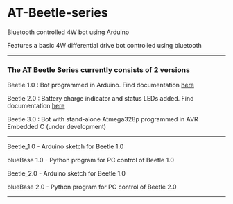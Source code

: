 # AT-Beetle-series
Bluetooth controlled 4W bot using Arduino

Features a basic 4W differential drive bot controlled using bluetooth

---------------------------------------------------

### The AT Beetle Series currently consists of 2 versions

Beetle 1.0 : Bot programmed in Arduino. Find documentation [here](https://drive.google.com/file/d/1O8jsXvyHGSvJ-NoJk-A0u-jEzZmBzqlN/view?usp=sharing)

Beetle 2.0 : Battery charge indicator and status LEDs added. Find documentation [here](https://drive.google.com/file/d/1F99GfaOCCNUwm-hSwoWTLs1zhBT_0lGp/view?usp=sharing)

Beetle 3.0 : Bot with stand-alone Atmega328p programmed in AVR Embedded C (under development)

-----------------------------------------------------

Beetle_1.0 - Arduino sketch for Beetle 1.0

blueBase 1.0 - Python program for PC control of Beetle 1.0 

Beetle_2.0 - Arduino sketch for Beetle 1.0

blueBase 2.0 - Python program for PC control of Beetle 2.0

------------------------------------------------------
